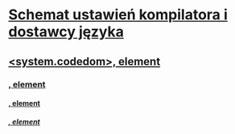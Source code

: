 # [Schemat ustawień kompilatora i dostawcy języka](index.md)
## [<system.codedom>, element](system-codedom-element.md)
### [<compilers>, element](compilers-element.md)
#### [<compiler>, element](compiler-element.md)
##### [<providerOption>, element](provideroption-element.md)
